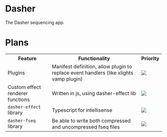 # Dasher

The Dasher sequencing app.

# Plans

<table>
  <tr>
    <th>
      Feature
    </th>
    <th>
      Functionality
    </th>
    <th>
      Priority
    </th>
  </tr>
  <tr>
    <td>
      Plugins
    </td>
    <td>
      Manifest definition, allow plugin to replace event handlers (like xlights vamp plugin)
    </td>
    <td>
      <img src="https://img.shields.io/badge/low-green?style=for-the-badge" />
    </td>
  </tr>
  <tr>
    <td>
      Custom effect renderer functions
    </td>
    <td>
      Written in js, using dasher-effect lib
    </td>
    <td>
      <img src="https://img.shields.io/badge/High-orange?style=for-the-badge" />
    </td>
  </tr>
  <tr>
    <td>
      <code>dasher-effect</code> library
    </td>
    <td>
      Typescript for intellisense
    </td>
    <td>
      <img src="https://img.shields.io/badge/High-orange?style=for-the-badge" />
    </td>
  </tr>
  <tr>
    <td>
      <code>dasher-fseq</code> library
    </td>
    <td>
      Be able to write both compressed and uncompressed fseq files
    </td>
    <td>
      <img src="https://img.shields.io/badge/Very High-ff0000?style=for-the-badge" />
    </td>
  </tr>
</table>
